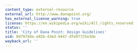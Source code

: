 ```yaml
---
content_type: external-resource
external_url: http://www.danapoint.org/
has_external_license_warning: true
license: https://en.wikipedia.org/wiki/All_rights_reserved
status: ''
title: 'City of Dana Point: Design Guidelines'
uid: 0d797dda-a92b-43ed-9447-dfe97725e3de
wayback_url: ''
---
```

